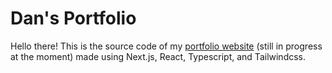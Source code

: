 # Dan's Portfolio

Hello there! This is the source code of my [portfolio website](https://www.danvarela.com) (still in progress at the moment) made using Next.js, React, Typescript, and Tailwindcss.

